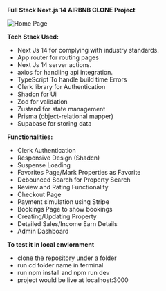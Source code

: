 **Full Stack Next.js 14 AIRBNB CLONE Project**

![Home Page](https://drive.google.com/uc?export=view&id=1vRcsdUB9b8CZxKnIsBmrlkdvwmFKNo_B)

**Tech Stack Used:**
- Next Js 14 for complying with industry standards.
- App router for routing pages
- Next Js 14 server actions.
- axios for handling api integration.
- TypeScript To handle build time Errors
- Clerk library for Authentication
- Shadcn for Ui
- Zod for validation
- Zustand for state management
- Prisma (object-relational mapper)
- Supabase for storing data

**Functionalities:** 
 - Clerk Authentication
 - Responsive Design (Shadcn)
 - Suspense Loading
 - Favorites Page/Mark Properties as Favorite
 - Debounced Search for Property Search
 - Review and Rating Functionality
 - Checkout Page
 - Payment simulation using Stripe
 - Bookings Page to show bookings
 - Creating/Updating Property
 - Detailed Sales/Income Earn Details
 - Admin Dashboard

**To test it in local enviornment**
 - clone the repository under a folder
 - run cd folder name in terminal
 - run npm install and npm run dev
 - project would be live at localhost:3000

   
